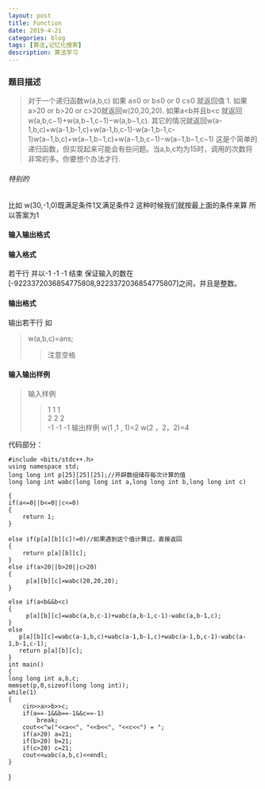 ```yaml
---
layout: post
title: Function
date: 2019-4-21
categories: blog
tags: [算法,记忆化搜索]
description: 算法学习
---
```

### 题目描述


>对于一个递归函数w(a,b,c)
>如果  a≤0 or  b≤0 or 0  c≤0 就返回值 1.
>如果a>20 or b>20 or c>20就返回w(20,20,20).
>如果a<b并且b<c 就返回w(a,b,c−1)+w(a,b−1,c−1)−w(a,b−1,c).
>其它的情况就返回w(a-1,b,c)+w(a-1,b-1,c)+w(a-1,b,c-1)-w(a-1,b-1,c-1)w(a−1,b,c)+w(a−1,b−1,c)+w(a−1,b,c−1)−w(a−1,b−1,c−1)
>这是个简单的递归函数，但实现起来可能会有些问题。当a,b,c均为15时，调用的次数将非常的多。你要想个办法才行.

###### 特别的
比如 w(30,-1,0)既满足条件1又满足条件2
这种时候我们就按最上面的条件来算  所以答案为1

#### 输入输出格式

#### 输入格式
  若干行
  并以-1 -1 -1 结束
  保证输入的数在[-9223372036854775808,9223372036854775807]之间，并且是整数。

#### 输出格式
  输出若干行
  如
  >w(a,b,c)=ans;
  >>注意空格

#### 输入输出样例        
>输入样例              
>>1 1 1              
>>2 2 2              
>>-1 -1 -1
>输出样例
>>w(1 ,1 , 1)=2
>>w(2 ，2，2)=4

代码部分：


    #include <bits/stdc++.h>
    using namespace std;
    long long int p[25][25][25];//开辟数组储存每次计算的值
    long long int wabc(long long int a,long long int b,long long int c)

    {
    if(a<=0||b<=0||c<=0)
    {
        return 1;
    }

    else if(p[a][b][c]!=0)//如果遇到这个值计算过，直接返回
    {
        return p[a][b][c];
    }
    else if(a>20||b>20||c>20)
    {
         p[a][b][c]=wabc(20,20,20);
    }

    else if(a<b&&b<c)
    {
         p[a][b][c]=wabc(a,b,c-1)+wabc(a,b-1,c-1)-wabc(a,b-1,c);
    }
    else
       p[a][b][c]=wabc(a-1,b,c)+wabc(a-1,b-1,c)+wabc(a-1,b,c-1)-wabc(a-1,b-1,c-1);
       return p[a][b][c];
    }
    int main()
    {
    long long int a,b,c;
    memset(p,0,sizeof(long long int));
    while(1)
    {
        cin>>a>>b>>c;
        if(a==-1&&b==-1&&c==-1)
            break;
        cout<<"w("<<a<<", "<<b<<", "<<c<<") = ";
        if(a>20) a=21;
        if(b>20) b=21;
        if(c>20) c=21;
        cout<<wabc(a,b,c)<<endl;
    }
}







